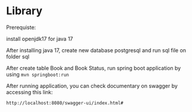 # Library

Prerequiste:

install openjdk17 for java 17

After installing java 17, create new database postgresql and run sql file on folder sql

After create table Book and Book Status, run spring boot application by using `mvn springboot:run`

After running application, you can check documentary on swagger by accessing this link:

`http://localhost:8080/swagger-ui/index.html#`
